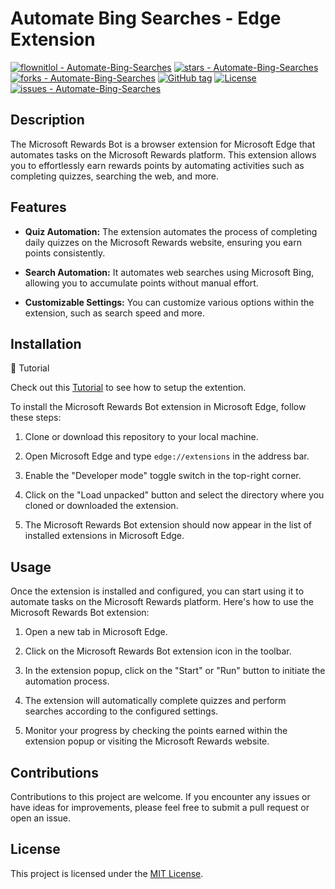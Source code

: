 # Automate Bing Searches - Edge Extension

[![flownitlol - Automate-Bing-Searches](https://img.shields.io/static/v1?label=flownitlol&message=Automate-Bing-Searches&color=blue&logo=github)](https://github.com/flownitlol/Automate-Bing-Searches "Go to GitHub repo")
[![stars - Automate-Bing-Searches](https://img.shields.io/github/stars/flownitlol/Automate-Bing-Searches?style=social)](https://github.com/flownitlol/Automate-Bing-Searches)
[![forks - Automate-Bing-Searches](https://img.shields.io/github/forks/flownitlol/Automate-Bing-Searches?style=social)](https://github.com/flownitlol/Automate-Bing-Searches)
[![GitHub tag](https://img.shields.io/github/tag/flownitlol/Automate-Bing-Searches?include_prereleases=&sort=semver&color=blue)](https://github.com/flownitlol/Automate-Bing-Searches/releases/)
[![License](https://img.shields.io/badge/License-MIT-blue)](#license)
[![issues - Automate-Bing-Searches](https://img.shields.io/github/issues/flownitlol/Automate-Bing-Searches)](https://github.com/flownitlol/Automate-Bing-Searches/issues)

## Description

The Microsoft Rewards Bot is a browser extension for Microsoft Edge that automates tasks on the Microsoft Rewards platform. This extension allows you to effortlessly earn rewards points by automating activities such as completing quizzes, searching the web, and more.

## Features

- **Quiz Automation:** The extension automates the process of completing daily quizzes on the Microsoft Rewards website, ensuring you earn points consistently.

- **Search Automation:** It automates web searches using Microsoft Bing, allowing you to accumulate points without manual effort.

- **Customizable Settings:** You can customize various options within the extension, such as search speed and more.

## Installation

🎥 Tutorial

Check out this [Tutorial](https://youtu.be/kfxh5hp7kTU) to see how to setup the extention.

To install the Microsoft Rewards Bot extension in Microsoft Edge, follow these steps:

1. Clone or download this repository to your local machine.

2. Open Microsoft Edge and type `edge://extensions` in the address bar.

3. Enable the "Developer mode" toggle switch in the top-right corner.

4. Click on the "Load unpacked" button and select the directory where you cloned or downloaded the extension.

5. The Microsoft Rewards Bot extension should now appear in the list of installed extensions in Microsoft Edge.

## Usage

Once the extension is installed and configured, you can start using it to automate tasks on the Microsoft Rewards platform. Here's how to use the Microsoft Rewards Bot extension:

1. Open a new tab in Microsoft Edge.

2. Click on the Microsoft Rewards Bot extension icon in the toolbar.

3. In the extension popup, click on the "Start" or "Run" button to initiate the automation process.

4. The extension will automatically complete quizzes and perform searches according to the configured settings.

5. Monitor your progress by checking the points earned within the extension popup or visiting the Microsoft Rewards website.

## Contributions

Contributions to this project are welcome. If you encounter any issues or have ideas for improvements, please feel free to submit a pull request or open an issue.

## License

This project is licensed under the [MIT License](LICENSE).

